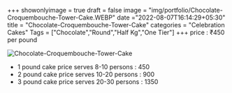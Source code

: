 +++
showonlyimage = true
draft = false
image = "img/portfolio/Chocolate-Croquembouche-Tower-Cake.WEBP"
date ="2022-08-07T16:14:29+05:30"
title = "Chocolate-Croquembouche-Tower-Cake"
categories = "Celebration Cakes"
Tags = ["Chocolate","Round","Half Kg","One Tier"]
+++
price : ₹450 per pound
<!--more-->
![Chocolate-Croquembouche-Tower-Cake](/img/portfolio/Chocolate-Croquembouche-Tower-Cake.WEBP)
* 1 pound cake price serves 8-10 persons : 450
* 2 pound cake price serves 10-20 persons : 900
* 3 pound cake price serves 20-30 persons : 1350

